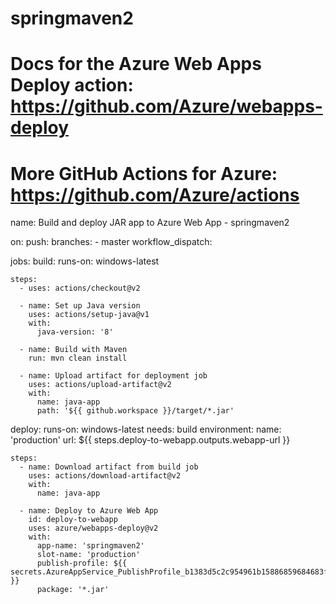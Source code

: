 # springmaven2
# Docs for the Azure Web Apps Deploy action: https://github.com/Azure/webapps-deploy
# More GitHub Actions for Azure: https://github.com/Azure/actions

name: Build and deploy JAR app to Azure Web App - springmaven2

on:
  push:
    branches:
      - master
  workflow_dispatch:

jobs:
  build:
    runs-on: windows-latest

    steps:
      - uses: actions/checkout@v2

      - name: Set up Java version
        uses: actions/setup-java@v1
        with:
          java-version: '8'

      - name: Build with Maven
        run: mvn clean install

      - name: Upload artifact for deployment job
        uses: actions/upload-artifact@v2
        with:
          name: java-app
          path: '${{ github.workspace }}/target/*.jar'

  deploy:
    runs-on: windows-latest
    needs: build
    environment:
      name: 'production'
      url: ${{ steps.deploy-to-webapp.outputs.webapp-url }}

    steps:
      - name: Download artifact from build job
        uses: actions/download-artifact@v2
        with:
          name: java-app

      - name: Deploy to Azure Web App
        id: deploy-to-webapp
        uses: azure/webapps-deploy@v2
        with:
          app-name: 'springmaven2'
          slot-name: 'production'
          publish-profile: ${{ secrets.AzureAppService_PublishProfile_b1383d5c2c954961b15886859684683f }}
          package: '*.jar'
